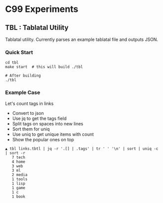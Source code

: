 # C99 Experiments

## TBL : Tablatal Utility

Tablatal utility. Currently parses an example tablatal file and outputs JSON.

### Quick Start

```
cd tbl
make start  # this will build ./tbl

# After building
./tbl
```

### Example Case

Let's count tags in links

- Convert to json
- Use jq to get the tags field
- Split tags on spaces into new lines
- Sort them for uniq
- Use uniq to get unique items with count
- Show the popular ones on top

```
▲ tbl links.tbtl | jq -r '.[] | .tags' | tr ' ' '\n' | sort | uniq -c | sort -r
   7 tech
   4 home
   3 web
   3 ml
   2 media
   1 tools
   1 lisp
   1 game
   1 c
   1 book
```